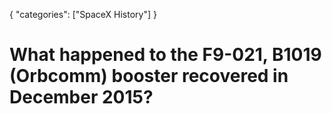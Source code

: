 {
    "categories": ["SpaceX History"]
}

# What happened to the F9-021, B1019 (Orbcomm) booster recovered in December 2015?
